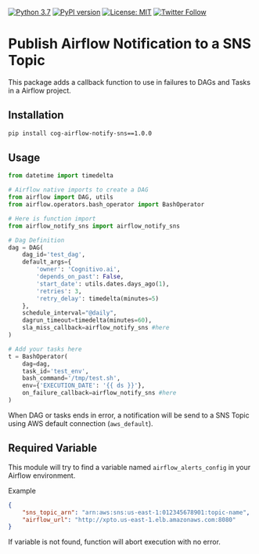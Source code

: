 [![Python 3.7](https://img.shields.io/badge/python-3.7-blue.svg)](https://www.python.org/downloads/release/python-370/)
[![PyPI version](https://badge.fury.io/py/publish-event-sns.svg)](https://badge.fury.io/py/airflow-notity-sns)
[![License: MIT](https://img.shields.io/badge/License-MIT-yellow.svg)](https://opensource.org/licenses/MIT)
[![Twitter Follow](https://img.shields.io/twitter/follow/msantino.svg?style=social&label=Follow)](https://twitter.com/msantino)


# Publish Airflow Notification to a SNS Topic

This package adds a callback function to use in failures to DAGs and Tasks in a Airflow project. 


## Installation

```bash
pip install cog-airflow-notify-sns==1.0.0
```


## Usage

```python
from datetime import timedelta

# Airflow native imports to create a DAG
from airflow import DAG, utils
from airflow.operators.bash_operator import BashOperator

# Here is function import
from airflow_notify_sns import airflow_notify_sns

# Dag Definition
dag = DAG(
    dag_id='test_dag',
    default_args={
        'owner': 'Cognitivo.ai',
        'depends_on_past': False,
        'start_date': utils.dates.days_ago(1),
        'retries': 3,
        'retry_delay': timedelta(minutes=5)
    },
    schedule_interval="@daily",
    dagrun_timeout=timedelta(minutes=60),
    sla_miss_callback=airflow_notify_sns #here
)

# Add your tasks here
t = BashOperator(
    dag=dag,
    task_id='test_env',
    bash_command='/tmp/test.sh',
    env={'EXECUTION_DATE': '{{ ds }}'},
    on_failure_callback=airflow_notify_sns #here
)
```

When DAG or tasks ends in error, a notification will be send to a SNS Topic using AWS default connection (`aws_default`). 

## Required Variable

This module will try to find a variable named `airflow_alerts_config` in your Airflow environment. <br>

Example
```json
{
    "sns_topic_arn": "arn:aws:sns:us-east-1:012345678901:topic-name",
    "airflow_url": "http://xpto.us-east-1.elb.amazonaws.com:8080"
}
```

If variable is not found, function will abort execution with no error. 